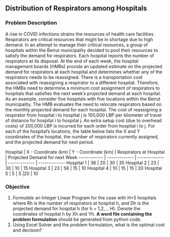 ## Distribution of Respirators among Hospitals

### Problem Description

A rise in COVID infections strains the resources of health care facilities. Respirators are critical resources
that might be in shortage due to high demand. In an attempt to manage their critical resources, a group
of hospitals within the Beirut municipality decided to pool their resources to satisfy the demand for
respirators.
Each hospital reports the number of respirators at its disposal. At the end of each week, the hospital
management boards (HMBs) provide an updated estimate on the projected demand for respirators at
each hospital and determines whether any of the respirators needs to be reassigned. There is a
transportation cost associated with reassigning a respirator to a different hospital. Therefore, the HMBs
need to determine a minimum cost assignment of respirators to hospitals that satisfies the next week’s
projected demand at each hospital.
As an example, consider five hospitals with five locations within the Beirut municipality. The HMB
evaluates the need to relocate respirators based on the monthly projected demand for each hospital. The
cost of reassigning a respirator from hospital i to hospital j is 100,000 LBP per kilometer of travel of
distance for hospital i to hospital j. An extra setup cost (due to overhead costs) of 200,000 LBP is incurred
for each order from hospital i to j. For each of the hospital’s locations, the table below lists the X and Y
coordinates of the hospital, the number of respirators currently assigned, and the projected demand for
next period.

Hospital | X - Coordinate (km) | Y - Coordinate (km) | Respirators at Hospital | Projected Demand
for next Week
------------ | ------------- | ------------- | ------------- | ------------- 
Hospital 1 | 36 | 20 | 30 | 35
Hospital 2 | 23 | 30 | 10 | 15
Hospital 3 | 23 | 56 | 15 | 10
Hospital 4 | 10 | 15 | 15 | 20
Hospital 5 | 5 | 5 |20 | 10

### Objective

1. *Formulate* an Integer Linear Program for the case with H=5 hospitals where Rh is the number of
respirators at hospital h, and Dh is the projected demand for hospital h (for h = 1,2,… H). Denote the
coordinates of hospital h by Xh and Yh. **A word file containing the problem formulation** should be generated from python code.
2. Using Excel Solver and the problem formulation, what is the optimal cost and decision?

